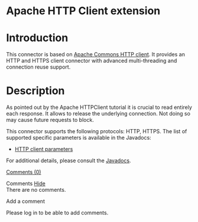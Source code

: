 Apache HTTP Client extension
============================

Introduction
============

This connector is based on [Apache Commons HTTP
client](http://web.archive.org/web/20101209061751/http://hc.apache.org/httpcomponents-client/).
It provides an HTTP and HTTPS client connector with advanced
multi-threading and connection reuse support.

Description
===========

As pointed out by the Apache HTTPClient tutorial it is crucial to read
entirely each response. It allows to release the underlying connection.
Not doing so may cause future requests to block.

This connector supports the following protocols: HTTP, HTTPS. The list
of supported specific parameters is available in the Javadocs:

-   [HTTP client
    parameters](http://web.archive.org/web/20101209061751/http://www.restlet.org/documentation/2.0/jse/ext/org/restlet/ext/httpclient/HttpClientHelper.html)

For additional details, please consult the
[Javadocs](http://web.archive.org/web/20101209061751/http://www.restlet.org/documentation/2.0/jse/ext/org/restlet/ext/httpclient/package-summary.html).

[Comments
(0)](http://web.archive.org/web/20101209061751/http://wiki.restlet.org/docs_2.0/13-restlet/28-restlet/75-restlet.html#)

Comments
[Hide](http://web.archive.org/web/20101209061751/http://wiki.restlet.org/docs_2.0/13-restlet/28-restlet/75-restlet.html#)
\
There are no comments.

Add a comment

Please log in to be able to add comments.
